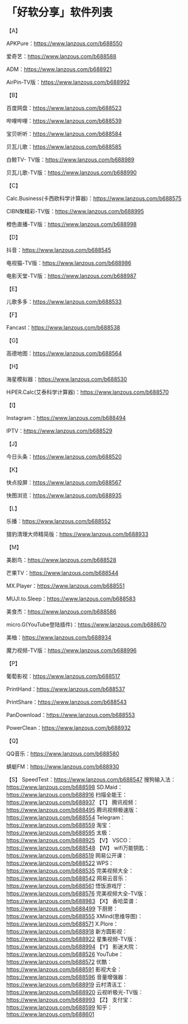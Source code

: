 # 「好软分享」软件列表

【A】

APKPure：https://www.lanzous.com/b688550

爱奇艺：https://www.lanzous.com/b688588

ADM：https://www.lanzous.com/b688921

AirPin-TV版：https://www.lanzous.com/b688992

【B】

百度网盘：https://www.lanzous.com/b688523

哔哩哔哩：https://www.lanzous.com/b688539

宝贝听听：https://www.lanzous.com/b688584

贝瓦儿歌：https://www.lanzous.com/b688585

白鲸TV- TV版：https://www.lanzous.com/b688989

贝瓦儿歌-TV版：https://www.lanzous.com/b688990

【C】

Calc.Business(卡西欧科学计算器)：https://www.lanzous.com/b688575

CIBN聚精彩-TV版：https://www.lanzous.com/b688995

橙色直播-TV版：https://www.lanzous.com/b688998

【D】

抖音：https://www.lanzous.com/b688545

电视猫-TV版：https://www.lanzous.com/b688986

电影天堂-TV版：https://www.lanzous.com/b688987

【E】

儿歌多多：https://www.lanzous.com/b688533

【F】

Fancast：https://www.lanzous.com/b688538

【G】

高德地图：https://www.lanzous.com/b688564

【H】

海星模拟器：https://www.lanzous.com/b688530

HiPER.Calc(艾泰科学计算器)：https://www.lanzous.com/b688570

【I】

Instagram：https://www.lanzous.com/b688494

IPTV：https://www.lanzous.com/b688529

【J】

今日头条：https://www.lanzous.com/b688520

【K】

快点投屏：https://www.lanzous.com/b688567

快图浏览：https://www.lanzous.com/b688935

【L】

乐播：https://www.lanzous.com/b688552

猎豹清理大师精简版：https://www.lanzous.com/b688933

【M】

美剧鸟：https://www.lanzous.com/b688528

芒果TV：https://www.lanzous.com/b688544

MX.Player：https://www.lanzous.com/b688551

MUJI.to.Sleep：https://www.lanzous.com/b688583

美食杰：https://www.lanzous.com/b688586

micro.G(YouTube登陆插件)：https://www.lanzous.com/b688670

美柚：https://www.lanzous.com/b688934

魔力视频-TV版：https://www.lanzous.com/b688996

【P】

葡萄影视：https://www.lanzous.com/b688517

PrintHand：https://www.lanzous.com/b688537

PrintShare：https://www.lanzous.com/b688543

PanDownload：https://www.lanzous.com/b688553

PowerClean：https://www.lanzous.com/b688932

【Q】

QQ音乐：https://www.lanzous.com/b688580

蜻蜓FM：https://www.lanzous.com/b688930

【S】
SpeedTest：https://www.lanzous.com/b688547
搜狗输入法：https://www.lanzous.com/b688598
SD.Maid：https://www.lanzous.com/b688916
扫描全能王：https://www.lanzous.com/b688937
【T】
腾讯视频：https://www.lanzous.com/b688495
腾讯视频极速版：https://www.lanzous.com/b688554
Telegram：https://www.lanzous.com/b688559
淘宝：https://www.lanzous.com/b688595
太极：https://www.lanzous.com/b688925
【V】
VSCO：https://www.lanzous.com/b688548
【W】
wifi万能钥匙：https://www.lanzous.com/b688519
网易公开课：https://www.lanzous.com/b688522
WPS：https://www.lanzous.com/b688535
完美视频大全：https://www.lanzous.com/b688542
网易云音乐：https://www.lanzous.com/b688561
悟饭游戏厅：https://www.lanzous.com/b688576
完美视频大全-TV版：https://www.lanzous.com/b688983
【X】
香哈菜谱：https://www.lanzous.com/b688499
下厨房：https://www.lanzous.com/b688555
XMind(思维导图)：https://www.lanzous.com/b688571
X.Plore：https://www.lanzous.com/b688918
新方圆影视：https://www.lanzous.com/b688922
星集视频-TV版：https://www.lanzous.com/b688994
【Y】
影迷大院：https://www.lanzous.com/b688526
YouTube：https://www.lanzous.com/b688572
优酷：https://www.lanzous.com/b688591
影视大全：https://www.lanzous.com/b688596
音量增强器：https://www.lanzous.com/b688919
云村清洁工：https://www.lanzous.com/b688920
云视听极光-TV版：https://www.lanzous.com/b688993
【Z】
支付宝：https://www.lanzous.com/b688599
知乎：https://www.lanzous.com/b688601
